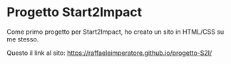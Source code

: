 # Progetto Start2Impact

Come primo progetto per Start2Impact, ho creato un sito in HTML/CSS su me stesso.
 
 Questo il link al sito: https://raffaeleimperatore.github.io/progetto-S2I/

